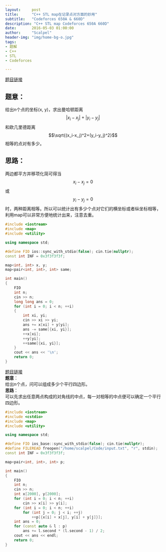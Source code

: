 ```yaml
---
layout:     post
title:      "C++ STL map在记录点对方面的妙用"
subtitle:   "Codeforces 650A & 660D"
description: "C++ STL map Codeforces 650A 660D"
date:       2016-05-03 01:00:00
author:     "Scalpel"
header-img: "img/home-bg-o.jpg"
tags:
- 题解
- C++
- STL
- Codeforces

---
```

[题目链接](http://codeforces.com/problemset/problem/650/A)  

## 题意：  
给出n个点的坐标(x, y)，求出曼哈顿距离 $$\left|x_i-x_j\right|+\left|y_i-y_j\right|$$ 和欧几里德距离 $$\sqrt{(x_i-x_j)^2+(y_i-y_j)^2}$$ 相等的点对有多少。    

## 思路：  
两边都平方并移项化简可得当$$x_i-x_j=0$$或$$y_i-y_j=0$$时，两种距离相等。所以可以统计出有多少个点对它们的横坐标或者纵坐标相等，利用map可以非常方便地统计出来，注意去重。

~~~cpp
#include <iostream>
#include <map>
#include <utility>

using namespace std;

#define FIO ios::sync_with_stdio(false); cin.tie(nullptr);
const int INF = 0x3f3f3f3f;

map<int, int> x, y;
map<pair<int, int>, int> same;

int main() 
{
    FIO
    int n;
    cin >> n;
    long long ans = 0;
    for (int i = 0; i < n; ++i)
    {
        int xi, yi;
        cin >> xi >> yi;
        ans += x[xi] + y[yi];
        ans -= same[{xi, yi}];
        ++x[xi];
        ++y[yi];
        ++same[{xi, yi}];
    }
    cout << ans << '\n';
    return 0;
}
~~~

[题目链接](http://codeforces.com/problemset/problem/660/D)  
**题意**：  
给出n个点，问可以组成多少个平行四边形。    
**思路**：  
可以先求出任意两点构成的对角线的中点，每一对相等的中点便可以确定一个平行四边形。

~~~cpp
#include <iostream>
#include <cstdio>
#include <map>
#include <utility>

using namespace std;

#define FIO ios_base::sync_with_stdio(false); cin.tie(nullptr);
#define FILEREAD freopen("/home/scalpel/Code/input.txt", "r", stdin);
const int INF = 0x3f3f3f3f;

map<pair<int, int>, int> p;

int main()
{
    FIO
    int n;
    cin >> n;
    int x[2000], y[2000];
    for (int i = 0; i < n; ++i)
        cin >> x[i] >> y[i];
    for (int i = 0; i < n; ++i)
        for (int j = 0; j < i; ++j)
            ++p[{x[i] + x[j], y[i] + y[j]}];
    int ans = 0;
    for (const auto & l : p)
        ans += l.second * (l.second - 1) / 2;
    cout << ans << endl;
    return 0;
}
~~~

